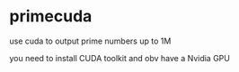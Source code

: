 # primecuda
use cuda to output prime numbers up to 1M

you need to install CUDA toolkit and obv have a Nvidia GPU

